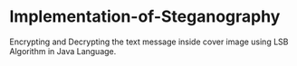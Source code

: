 # Implementation-of-Steganography
Encrypting and Decrypting the text message inside cover image using LSB  Algorithm in Java Language.
